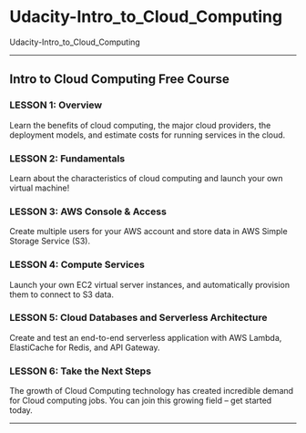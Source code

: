 # Udacity-Intro_to_Cloud_Computing
Udacity-Intro_to_Cloud_Computing



-------

## Intro to Cloud Computing Free Course


### LESSON 1: Overview
Learn the benefits of cloud computing, the major cloud providers, the deployment models, and estimate costs for running services in the cloud.


### LESSON 2: Fundamentals
Learn about the characteristics of cloud computing and launch your own virtual machine!


### LESSON 3: AWS Console & Access
Create multiple users for your AWS account and store data in AWS Simple Storage Service (S3).


### LESSON 4: Compute Services
Launch your own EC2 virtual server instances, and automatically provision them to connect to S3 data.


### LESSON 5: Cloud Databases and Serverless Architecture
Create and test an end-to-end serverless application with AWS Lambda, ElastiCache for Redis, and API Gateway.


### LESSON 6: Take the Next Steps
The growth of Cloud Computing technology has created incredible demand for Cloud computing jobs. You can join this growing field – get started today.








-------



